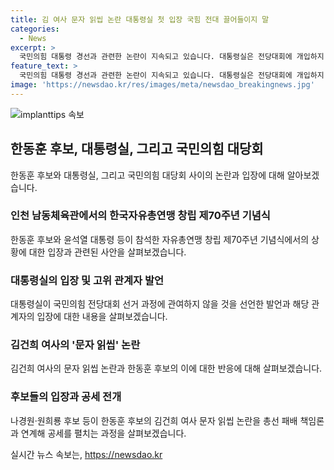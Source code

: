 ```yaml
---
title: 김 여사 문자 읽씹 논란 대통령실 첫 입장 국힘 전대 끌어들이지 말
categories:
  - News
excerpt: >
  국민의힘 대통령 경선과 관련한 논란이 지속되고 있습니다. 대통령실은 전당대회에 개입하지 말라고 밝히며 중립을 강조했습니다. 한동훈 후보의 김건희 여사 문자 읽씹 논란은 갈등을 불러일으키고 있으며, 나경원·원희룡 후보는 이를 이용해 공세를 펼치고 있습니다. 한동훈 후보는 의혹을 반박하며 논란을 전당대회 개입으로 해석하고 있습니다.
feature_text: >
  국민의힘 대통령 경선과 관련한 논란이 지속되고 있습니다. 대통령실은 전당대회에 개입하지 말라고 밝히며 중립을 강조했습니다. 한동훈 후보의 김건희 여사 문자 읽씹 논란은 갈등을 불러일으키고 있으며, 나경원·원희룡 후보는 이를 이용해 공세를 펼치고 있습니다. 한동훈 후보는 의혹을 반박하며 논란을 전당대회 개입으로 해석하고 있습니다.
image: 'https://newsdao.kr/res/images/meta/newsdao_breakingnews.jpg'
---
```


<p><img src="https://newsdao.kr/res/images/meta/newsdao_breakingnews.jpg" alt="implanttips 속보" /></p>

<h2 data-ke-size="size26">한동훈 후보, 대통령실, 그리고 국민의힘 대당회</h2>

<p data-ke-size="size16">한동훈 후보와 대통령실, 그리고 국민의힘 대당회 사이의 논란과 입장에 대해 알아보겠습니다.</p>

<h3>인천 남동체육관에서의 한국자유총연맹 창립 제70주년 기념식</h3>

<p data-ke-size="size16">한동훈 후보와 윤석열 대통령 등이 참석한 자유총연맹 창립 제70주년 기념식에서의 상황에 대한 입장과 관련된 사안을 살펴보겠습니다.</p>

<h3>대통령실의 입장 및 고위 관계자 발언</h3>

<p data-ke-size="size16">대통령실이 국민의힘 전당대회 선거 과정에 관여하지 않을 것을 선언한 발언과 해당 관계자의 입장에 대한 내용을 살펴보겠습니다.</p>

<h3>김건희 여사의 '문자 읽씹' 논란</h3>

<p data-ke-size="size16">김건희 여사의 문자 읽씹 논란과 한동훈 후보의 이에 대한 반응에 대해 살펴보겠습니다.</p>

<h3>후보들의 입장과 공세 전개</h3>

<p data-ke-size="size16">나경원·원희룡 후보 등이 한동훈 후보의 김건희 여사 문자 읽씹 논란을 총선 패배 책임론과 연계해 공세를 펼치는 과정을 살펴보겠습니다.</p>
실시간 뉴스 속보는, <a href="https://newsdao.kr" rel="dofollow">https://newsdao.kr</a>


